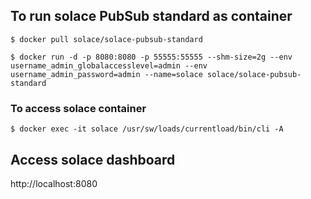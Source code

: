 ## To run solace PubSub standard as container

```
$ docker pull solace/solace-pubsub-standard

$ docker run -d -p 8080:8080 -p 55555:55555 --shm-size=2g --env username_admin_globalaccesslevel=admin --env username_admin_password=admin --name=solace solace/solace-pubsub-standard
```

### To access solace container

```
$ docker exec -it solace /usr/sw/loads/currentload/bin/cli -A
```

## Access solace dashboard 

http://localhost:8080
